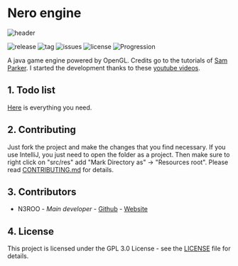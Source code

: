 # Nero engine
![header](https://n3roo.github.io/img/nero-engine-rect.png)

![release](https://img.shields.io/github/release/n3roo/nero-engine.svg) ![tag](https://img.shields.io/github/tag/n3roo/nero-engine.svg) ![issues](https://img.shields.io/github/issues/n3roo/nero-engine.svg) ![license](https://img.shields.io/github/license/n3roo/nero-engine.svg) ![Progression](https://img.shields.io/badge/Progression-0%25-red.svg)

A java game engine powered by OpenGL. Credits go to the tutorials of [Sam Parker](https://www.youtube.com/channel/UCW-0slcL8cidzwxwndpP9WQ).
I started the development thanks to these [youtube videos](https://www.youtube.com/watch?v=etNPl3Dk2XY&list=PL9a_05IxzbrctpcWdVyVaF9AO0vn4WD4J).

## 1. Todo list

[Here](https://github.com/N3ROO/nero-engine/projects/1) is everything you need.

## 2. Contributing

Just fork the project and make the changes that you find necessary. If you use IntelliJ, you just need to open the folder
as a project. Then make sure to right click on "src/res" add "Mark Directory as" -> "Resources root".
Please read [CONTRIBUTING.md](CONTRIBUTING.md) for details.

## 3. Contributors
- N3ROO - *Main developer* - [Github](https://github.com/N3ROO) - [Website](https://n3roo.github.io/)

## 4. License
This project is licensed under the GPL 3.0 License - see the [LICENSE](LICENSE) file for details.
